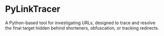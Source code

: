 # PyLinkTracer
A Python-based tool for investigating URLs, designed to trace and resolve the final target hidden behind shorteners, obfuscation, or tracking redirects.
